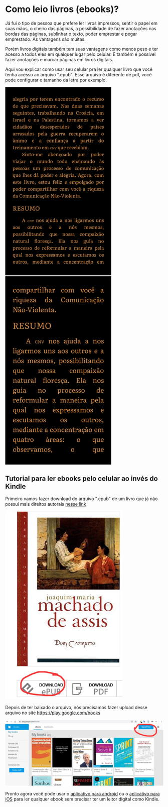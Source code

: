 # Como leio livros (ebooks)?

Já fui o tipo de pessoa que prefere ler livros impressos, sentir o papel em suas mãos, o cheiro das páginas, a possibilidade de fazer anotações nas bordas das páginas, sublinhar o texto, poder emprestar e pegar emprestado. As vantagens são muitas. 

Porém livros digitais também tem suas vantagens como menos peso e ter acesso a todos eles em qualquer lugar pelo celular. E também é possível fazer anotações e marcar páginas em livros digitais.

Aqui vou explicar como usar seu celular pra ler qualquer livro que você tenha acesso ao arquivo ".epub". Esse arquivo é diferente de pdf, você pode configurar o tamanho da letra por exemplo.

<div>
  <img src="/como_leio_livros_ebooks-imagens/fig1.png" height=600>
  <img src="/como_leio_livros_ebooks-imagens/fig2.png" height=600>
</div>

## Tutorial para ler ebooks pelo celular ao invés do Kindle

Primeiro vamos fazer download do arquivo ".epub" de um livro que já não possui mais direitos autorais [nesse link](http://lelivros.love/book/dom-casmurro-machado-de-assis-epub-pdf-mobi/)

<img src="/como_leio_livros_ebooks-imagens/fig3.jpeg" height=600>

Depois de ter baixado o arquivo, nós precisamos fazer upload desse arquivo no site https://play.google.com/books

<img src="/como_leio_livros_ebooks-imagens/fig4.jpeg">

Pronto agora você pode usar o [aplicativo para android](https://play.google.com/store/apps/details?id=com.google.android.apps.books) ou o [aplicativo para iOS](https://apps.apple.com/us/app/google-play-books/id400989007) para ler qualquer ebook sem precisar ter um leitor digital como Kindle.
